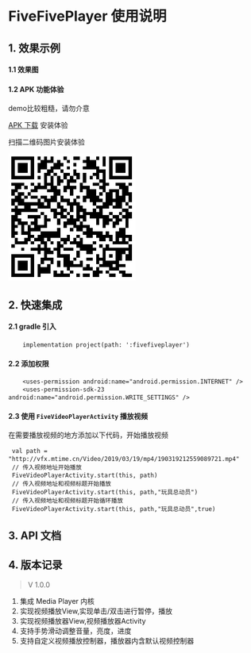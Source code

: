 # FiveFivePlayer 使用说明

## 1. 效果示例
#### 1.1 效果图

#### 1.2 APK 功能体验
demo比较粗糙，请勿介意

[APK 下载](resources/apk/FiveFivePlayer.apk) 安装体验


扫描二维码图片安装体验


![二维码](resources/apk/FiveFivePlayer_qr_code.png)
## 2. 快速集成
#### 2.1 gradle 引入
```
    implementation project(path: ':fivefiveplayer')
```
#### 2.2 添加权限
```
    <uses-permission android:name="android.permission.INTERNET" />
    <uses-permission-sdk-23 android:name="android.permission.WRITE_SETTINGS" />
```
#### 2.3 使用 ``FiveVideoPlayerActivity`` 播放视频

在需要播放视频的地方添加以下代码，开始播放视频

```
 val path = "http://vfx.mtime.cn/Video/2019/03/19/mp4/190319212559089721.mp4"
 // 传入视频地址开始播放
 FiveVideoPlayerActivity.start(this, path)
 // 传入视频地址和视频标题开始播放
 FiveVideoPlayerActivity.start(this, path,"玩具总动员")
 // 传入视频地址和视频标题开始循环播放
 FiveVideoPlayerActivity.start(this, path,"玩具总动员",true)
```

## 3. API 文档



## 4. 版本记录


> V 1.0.0
1. 集成 Media Player 内核
2. 实现视频播放View,实现单击/双击进行暂停，播放
4. 实现视频播放器View,视频播放器Activity
3. 支持手势滑动调整音量，亮度，进度
5. 支持自定义视频播放控制器，播放器内含默认视频控制器
